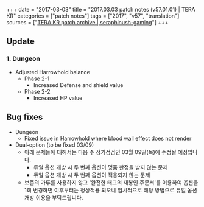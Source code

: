 +++
date = "2017-03-03"
title = "2017.03.03 patch notes (v57.01.01) | TERA KR"
categories = ["patch notes"]
tags = ["2017", "v57", "translation"]
sources = ["[TERA KR patch archive | seraphinush-gaming](/ko/patch/2017/v57-01-01)"]
+++

## Update

### **1.** Dungeon
- Adjusted Harrowhold balance
  - Phase 2-1
    - Increased Defense and shield value
  - Phase 2-2
    - Increased HP value

## Bug fixes

- Dungeon
  - Fixed issue in Harrowhold where blood wall effect does not render
- Dual-option (to be fixed 03/09)
  - 아래 문제들에 대해서는 다음 주 정기점검인 03월 09일(목)에 수정될 예정입니다.
    - 듀얼 옵션 개방 시 두 번째 옵션이 명품 판정을 받지 않는 문제
    - 듀얼 옵션 개방 시 두 번째 옵션이 적용되지 않는 문제
  - 보존의 가루를 사용하지 않고 '완전한 태고의 재봉인 주문서'를 이용하여 옵션을 1회 변경하면 이후부터는 정상적용 되오니 임시적으로 해당 방법으로 듀얼 옵션 개방 이용을 부탁드립니다.
